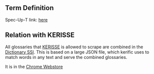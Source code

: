 ## Term Definition

Spec-Up-T link: <a href='https://weboftrust.github.io/WOT-terms/docs/glossary/kerific'>here</a>

## Relation with KERISSE
All glossaries that [KERISSE](KERISSE) is allowed to scrape are combined in the [Dictionary SSI](https://weboftrust.github.io/keridoc/docs/dictionary?level=2). This is based on a large JSON file, which kerific uses to match words in any text and serve the combined glossaries.

It is in the [Chrome Webstore](https://chromewebstore.google.com/detail/kerific/ckbmkbbmnfbeecfmoiohobcdmopekgmp?hl=nl)

